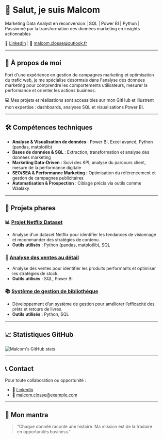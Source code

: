 # 👋 Salut, je suis Malcom

Marketing Data Analyst en reconversion | SQL | Power BI | Python | Passionné par la transformation des données marketing en insights actionnables

🔗 [LinkedIn](https://www.linkedin.com/in/malcom-closse/) | 📧 malcom.closse@outlook.fr

---

## 🚀 À propos de moi

Fort d'une expérience en gestion de campagnes marketing et optimisation du trafic web, je me spécialise désormais dans l'analyse des données marketing pour comprendre les comportements utilisateurs, mesurer la performance et orienter les actions business.

💻 Mes projets et réalisations sont accessibles sur mon GitHub et illustrent mon expertise : dashboards, analyses SQL et visualisations Power BI.

---

## 🛠️ Compétences techniques

- **Analyse & Visualisation de données** : Power BI, Excel avancé, Python (pandas, matplotlib)  
- **Bases de données & SQL** : Extraction, transformation et analyse des données marketing  
- **Marketing Data-Driven** : Suivi des KPI, analyse du parcours client, mesure de la performance digitale  
- **SEO/SEA & Performance Marketing** : Optimisation du référencement et gestion de campagnes publicitaires  
- **Automatisation & Prospection** : Ciblage précis via outils comme Waalaxy  

---

## 📂 Projets phares

### 📊 [Projet Netflix Dataset](https://github.com/light971/Projet_Netflix)
- Analyse d'un dataset Netflix pour identifier les tendances de visionnage et recommander des stratégies de contenu.  
- **Outils utilisés** : Python (pandas, matplotlib), SQL  

### 🛒 [Analyse des ventes au détail](https://github.com/light971/sql_retail_sales_p1)
- Analyse des ventes pour identifier les produits performants et optimiser les stratégies de stock.  
- **Outils utilisés** : SQL, Power BI  

### 📚 [Système de gestion de bibliothèque](https://github.com/light971/Library_Systems_Managment_p2)
- Développement d’un système de gestion pour améliorer l’efficacité des prêts et retours de livres.  
- **Outils utilisés** : Python, SQL  

---

## 📈 Statistiques GitHub

![Malcom's GitHub stats](https://github-readme-stats.vercel.app/api?username=light971&show_icons=true&hide_title=true&count_private=true&theme=radical)

---

## 📞 Contact

Pour toute collaboration ou opportunité :  
- 🔗 [LinkedIn](https://www.linkedin.com/in/malcom-closse/)  
- 📧 malcom.closse@example.com  

---

## 🌟 Mon mantra

> "Chaque donnée raconte une histoire. Ma mission est de la traduire en opportunités business."
